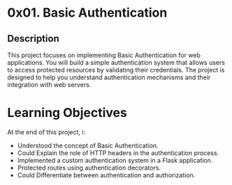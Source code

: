# 0x01. Basic Authentication
## Description
This project focuses on implementing Basic Authentication for web applications. You will build a simple authentication system that allows users to access protected resources by validating their credentials. The project is designed to help you understand authentication mechanisms and their integration with web servers.

# Learning Objectives
At the end of this project, i:

- Understood the concept of Basic Authentication.
- Could Explain the role of HTTP headers in the authentication process.
- Implemented a custom authentication system in a Flask application.
- Protected routes using authentication decorators.
- Could Differentiate between authentication and authorization.
